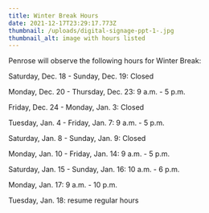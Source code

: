 ```yaml
---
title: Winter Break Hours
date: 2021-12-17T23:29:17.773Z
thumbnail: /uploads/digital-signage-ppt-1-.jpg
thumbnail_alt: image with hours listed
---
```

Penrose will observe the following hours for Winter Break:

Saturday, Dec. 18 - Sunday, Dec. 19: Closed

Monday, Dec. 20 - Thursday, Dec. 23: 9 a.m. - 5 p.m.

Friday, Dec. 24 - Monday, Jan. 3: Closed

Tuesday, Jan. 4 - Friday, Jan. 7: 9 a.m. - 5 p.m.

Saturday, Jan. 8 - Sunday, Jan. 9: Closed

Monday, Jan. 10 - Friday, Jan. 14: 9 a.m. - 5 p.m.

Saturday, Jan. 15 - Sunday, Jan. 16: 10 a.m. - 6 p.m.

Monday, Jan. 17: 9 a.m. - 10 p.m.

Tuesday, Jan. 18: resume regular hours